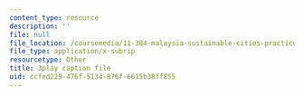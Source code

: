 ```yaml
---
content_type: resource
description: ''
file: null
file_location: /coursemedia/11-384-malaysia-sustainable-cities-practicum-spring-2018/ccfed229476f5134876f6615b38ff855_WFbNs3fZJAo.vtt
file_type: application/x-subrip
resourcetype: Other
title: 3play caption file
uid: ccfed229-476f-5134-876f-6615b38ff855
---
```

